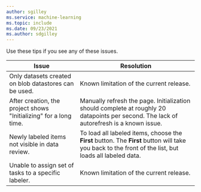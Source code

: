 ```yaml
---
author: sgilley
ms.service: machine-learning
ms.topic: include
ms.date: 09/23/2021
ms.author: sdgilley
---
```


Use these tips if you see any of these issues.

|Issue  |Resolution  |
|---------|---------|
|Only datasets created on blob datastores can be used.     |  Known limitation of the current release.       |
|After creation, the project shows "Initializing" for a long time.     | Manually refresh the page. Initialization should complete at roughly 20 datapoints per second. The lack of autorefresh is a known issue.         |
|Newly labeled items not visible in data review.     |   To load all labeled items, choose the **First** button. The **First** button will take you back to the front of the list, but loads all labeled data.      |
|Unable to assign set of tasks to a specific labeler.     |   Known limitation of the current release.  |